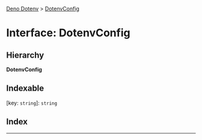 [Deno Dotenv](../README.md) > [DotenvConfig](../interfaces/dotenvconfig.md)

# Interface: DotenvConfig

## Hierarchy

**DotenvConfig**

## Indexable

\[key: `string`\]:&nbsp;`string`
## Index

---

